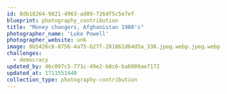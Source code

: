 ```yaml
---
id: 8db18264-9821-4963-ad89-726df5c5e7ef
blueprint: photography_contribution
title: "Money changers, Afghanistan 1980's"
photographer_name: 'Luke Powell'
photographer_website: unk
image: 0b5426c6-8756-4a75-b27f-281861d64d5a_338.jpeg.webp.jpeg.webp
challenges:
  - democracy
updated_by: 46c097c5-771c-49e2-b8c6-ba6009ae7172
updated_at: 1711551440
collection_type: photography-contribution
---
```

